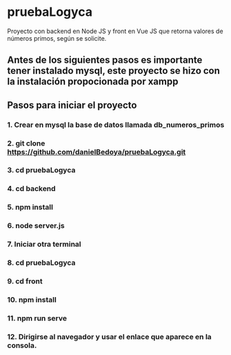 # pruebaLogyca
Proyecto con backend en Node JS y front en Vue JS que retorna valores de números primos, según se solicite.

## Antes de los siguientes pasos es importante tener instalado mysql, este proyecto se hizo con la instalación propocionada por xampp

## Pasos para iniciar el proyecto
### 1. Crear en mysql la base de datos llamada db_numeros_primos
### 2. git clone https://github.com/danielBedoya/pruebaLogyca.git
### 3. cd pruebaLogyca
### 4. cd backend
### 5. npm install
### 6. node server.js
### 7. Iniciar otra terminal
### 8. cd pruebaLogyca
### 9. cd front
### 10. npm install
### 11. npm run serve
### 12. Dirigirse al navegador y usar el enlace que aparece en la consola.
